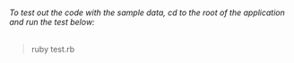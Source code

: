 ###### To test out the code with the sample data, cd to the root of the application and run the test below:

> ruby test.rb





